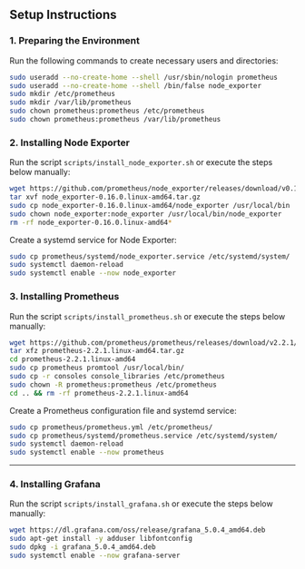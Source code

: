 ## Setup Instructions

### 1. Preparing the Environment

Run the following commands to create necessary users and directories:

```bash
sudo useradd --no-create-home --shell /usr/sbin/nologin prometheus
sudo useradd --no-create-home --shell /bin/false node_exporter
sudo mkdir /etc/prometheus
sudo mkdir /var/lib/prometheus
sudo chown prometheus:prometheus /etc/prometheus
sudo chown prometheus:prometheus /var/lib/prometheus
```
### 2. Installing Node Exporter

Run the script `scripts/install_node_exporter.sh` or execute the steps below manually:

```bash
wget https://github.com/prometheus/node_exporter/releases/download/v0.16.0/node_exporter-0.16.0.linux-amd64.tar.gz
tar xvf node_exporter-0.16.0.linux-amd64.tar.gz
sudo cp node_exporter-0.16.0.linux-amd64/node_exporter /usr/local/bin
sudo chown node_exporter:node_exporter /usr/local/bin/node_exporter
rm -rf node_exporter-0.16.0.linux-amd64*
```
Create a systemd service for Node Exporter:

```bash
sudo cp prometheus/systemd/node_exporter.service /etc/systemd/system/
sudo systemctl daemon-reload
sudo systemctl enable --now node_exporter
```
### 3. Installing Prometheus

Run the script `scripts/install_prometheus.sh` or execute the steps below manually:

```bash
wget https://github.com/prometheus/prometheus/releases/download/v2.2.1/prometheus-2.2.1.linux-amd64.tar.gz
tar xfz prometheus-2.2.1.linux-amd64.tar.gz
cd prometheus-2.2.1.linux-amd64
sudo cp prometheus promtool /usr/local/bin/
sudo cp -r consoles console_libraries /etc/prometheus
sudo chown -R prometheus:prometheus /etc/prometheus
cd .. && rm -rf prometheus-2.2.1.linux-amd64
```

Create a Prometheus configuration file and systemd service:

```bash
sudo cp prometheus/prometheus.yml /etc/prometheus/
sudo cp prometheus/systemd/prometheus.service /etc/systemd/system/
sudo systemctl daemon-reload
sudo systemctl enable --now prometheus
```

---

### 4. Installing Grafana

Run the script `scripts/install_grafana.sh` or execute the steps below manually:

```bash
wget https://dl.grafana.com/oss/release/grafana_5.0.4_amd64.deb
sudo apt-get install -y adduser libfontconfig
sudo dpkg -i grafana_5.0.4_amd64.deb
sudo systemctl enable --now grafana-server
```
